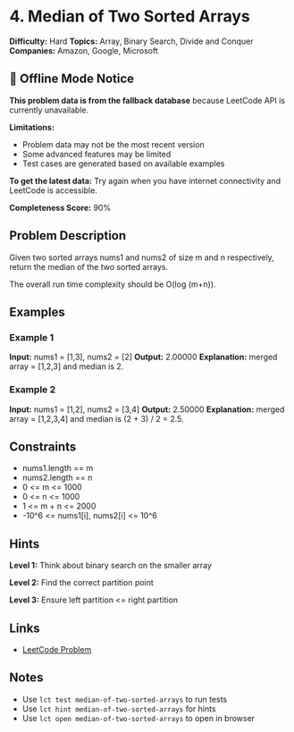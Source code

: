 # 4. Median of Two Sorted Arrays

**Difficulty:** Hard
**Topics:** Array, Binary Search, Divide and Conquer
**Companies:** Amazon, Google, Microsoft

## 📱 Offline Mode Notice

**This problem data is from the fallback database** because LeetCode API is currently unavailable.

**Limitations:**
- Problem data may not be the most recent version
- Some advanced features may be limited
- Test cases are generated based on available examples

**To get the latest data:** Try again when you have internet connectivity and LeetCode is accessible.

**Completeness Score:** 90%

## Problem Description

Given two sorted arrays nums1 and nums2 of size m and n respectively, return the median of the two sorted arrays.

The overall run time complexity should be O(log (m+n)).

## Examples

### Example 1
**Input:** nums1 = [1,3], nums2 = [2]
**Output:** 2.00000
**Explanation:** merged array = [1,2,3] and median is 2.

### Example 2
**Input:** nums1 = [1,2], nums2 = [3,4]
**Output:** 2.50000
**Explanation:** merged array = [1,2,3,4] and median is (2 + 3) / 2 = 2.5.

## Constraints

- nums1.length == m
- nums2.length == n
- 0 <= m <= 1000
- 0 <= n <= 1000
- 1 <= m + n <= 2000
- -10^6 <= nums1[i], nums2[i] <= 10^6



## Hints

**Level 1:** Think about binary search on the smaller array

**Level 2:** Find the correct partition point

**Level 3:** Ensure left partition <= right partition

## Links

- [LeetCode Problem](https://leetcode.com/problems/median-of-two-sorted-arrays/)

## Notes

- Use `lct test median-of-two-sorted-arrays` to run tests
- Use `lct hint median-of-two-sorted-arrays` for hints
- Use `lct open median-of-two-sorted-arrays` to open in browser
